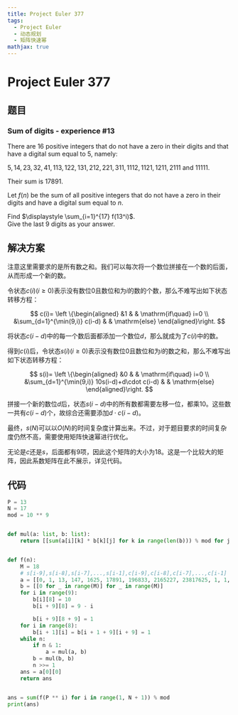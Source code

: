 ```yaml
---
title: Project Euler 377
tags:
  - Project Euler
  - 动态规划
  - 矩阵快速幂
mathjax: true
---
```

<escape><!-- more --></escape>
    
# Project Euler 377
## 题目
### Sum of digits - experience #13



There are $16$ positive integers that do not have a zero in their digits and that have a digital sum equal to $5$, namely: 

$5, 14, 23, 32, 41, 113, 122, 131, 212, 221, 311, 1112, 1121, 1211, 2111$ and $11111$.

Their sum is $17891$.


Let $f(n)$ be the sum of all positive integers that do not have a zero in their digits and have a digital sum equal to $n$.


Find $\displaystyle \sum_{i=1}^{17} f(13^i)$.<br />
Give the last $9$ digits as your answer.


## 解决方案

注意这里需要求的是所有数之和。我们可以每次将一个数位拼接在一个数的后面，从而形成一个新的数。

令状态$c(i)(i\ge 0)$表示没有数位$0$且数位和为$i$的数的个数，那么不难写出如下状态转移方程：

$$
c(i)=
\left \{\begin{aligned}
  &1  & & \mathrm{if\quad} i=0 \\
  &\sum_{d=1}^{\min(9,i)} c(i-d) & & \mathrm{else}
\end{aligned}\right.
$$

将状态$c(i-d)$中的每一个数后面都添加一个数位$d$，那么就成为了$c(i)$中的数。

得到$c(i)$后，令状态$s(i)(i\ge 0)$表示没有数位$0$且数位和为$i$的数之和，那么不难写出如下状态转移方程：

$$
s(i)=
\left \{\begin{aligned}
  &0  & & \mathrm{if\quad} i=0 \\
  &\sum_{d=1}^{\min(9,i)} 10s(i-d)+d\cdot c(i-d) & & \mathrm{else}
\end{aligned}\right.
$$

拼接一个新的数位$d$后，状态$s(i-d)$中的所有数都需要左移一位，都乘$10$。这些数一共有$c(i-d)$个，故综合还需要添加$d\cdot c(i-d)$。

最终，$s(N)$可以以$O(N)$的时间复杂度计算出来。不过，对于题目要求的时间复杂度仍然不高，需要使用矩阵快速幂进行优化。

无论是$c$还是$s$，后面都有$9$项，因此这个矩阵的大小为$18$。这是一个比较大的矩阵，因此系数矩阵在此不展示，详见代码。

## 代码


```py
P = 13
N = 17
mod = 10 ** 9


def mul(a: list, b: list):
    return [[sum(a[i][k] * b[k][j] for k in range(len(b))) % mod for j in range(len(b[0]))] for i in range(len(a))]


def f(n):
    M = 18
    # s[i-9],s[i-8],s[i-7],...,s[i-1],c[i-9],c[i-8],c[i-7],...,c[i-1]
    a = [[0, 1, 13, 147, 1625, 17891, 196833, 2165227, 23817625, 1, 1, 2, 4, 8, 16, 32, 64, 128]]
    b = [[0 for _ in range(M)] for _ in range(M)]
    for i in range(9):
        b[i][8] = 10
        b[i + 9][8] = 9 - i

        b[i + 9][8 + 9] = 1
    for i in range(8):
        b[i + 1][i] = b[i + 1 + 9][i + 9] = 1
    while n:
        if n & 1:
            a = mul(a, b)
        b = mul(b, b)
        n >>= 1
    ans = a[0][0]
    return ans


ans = sum(f(P ** i) for i in range(1, N + 1)) % mod
print(ans)

```